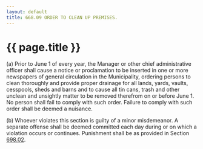 ```yaml
---
layout: default 
title: 668.09 ORDER TO CLEAN UP PREMISES.
---
```


{{ page.title }}
================

​(a) Prior to June 1 of every year, the Manager or other chief
administrative officer shall cause a notice or proclamation to be
inserted in one or more newspapers of general circulation in the
Municipality, ordering persons to clean thoroughly and provide proper
drainage for all lands, yards, vaults, cesspools, sheds and barns and to
cause all tin cans, trash and other unclean and unsightly matter to be
removed therefrom on or before June 1. No person shall fail to comply
with such order. Failure to comply with such order shall be deemed a
nuisance.

​(b) Whoever violates this section is guilty of a minor misdemeanor. A
separate offense shall be deemed committed each day during or on which a
violation occurs or continues. Punishment shall be as provided in
Section [698.02](38e2f631.html).
